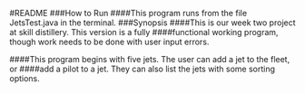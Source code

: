 #README
###How to Run
####This program runs from the file JetsTest.java in the terminal.
###Synopsis
####This is our week two project at skill distillery. This version is a fully
####functional working program, though work needs to be done with user input errors.

####This program begins with five jets. The user can add a jet to the fleet, or
####add a pilot to a jet. They can also list the jets with some sorting options.
